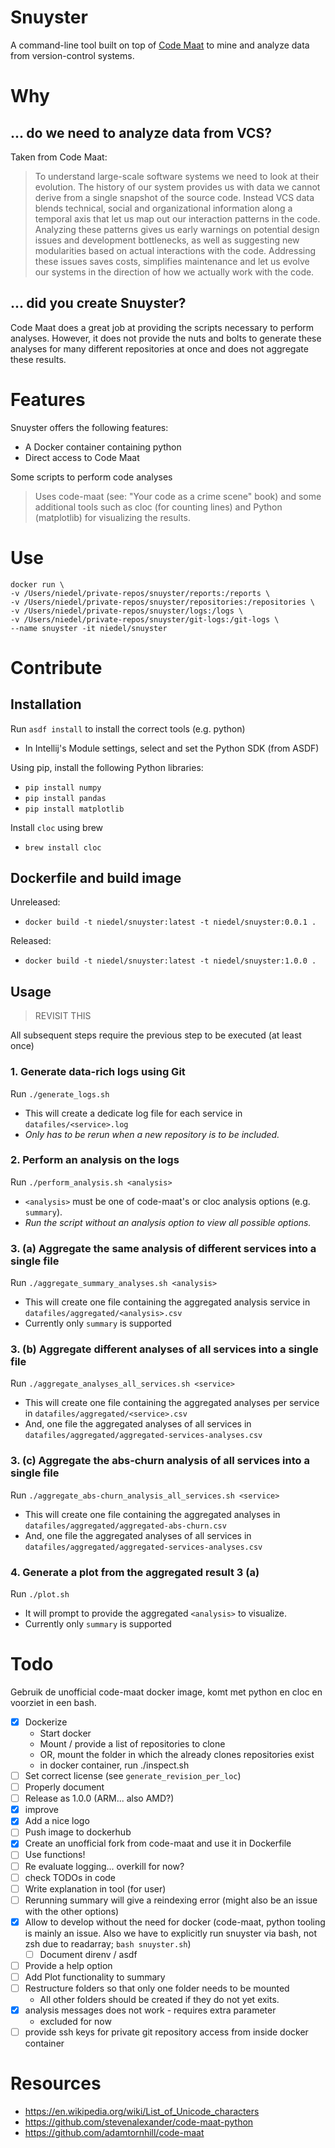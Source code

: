 
# Snuyster

A command-line tool built on top of [Code Maat](https://github.com/adamtornhill/code-maat) to mine and analyze data from version-control systems.

# Why

## ... do we need to analyze data from VCS?
Taken from Code Maat:
> To understand large-scale software systems we need to look at their evolution. The history of our system provides us with data we cannot derive from a single snapshot of the source code. Instead VCS data blends technical, social and organizational information along a temporal axis that let us map out our interaction patterns in the code. Analyzing these patterns gives us early warnings on potential design issues and development bottlenecks, as well as suggesting new modularities based on actual interactions with the code. Addressing these issues saves costs, simplifies maintenance and let us evolve our systems in the direction of how we actually work with the code.

## ... did you create Snuyster?

Code Maat does a great job at providing the scripts necessary to perform analyses. However, it does not provide the nuts and bolts to generate these analyses for many different repositories at once and does not aggregate these results.

# Features

Snuyster offers the following features:

- A Docker container containing python
- Direct access to Code Maat

Some scripts to perform code analyses

> Uses code-maat (see: "Your code as a crime scene" book) and some additional tools such as cloc (for counting lines) and Python (matplotlib) for visualizing the results.

# Use

```
docker run \
-v /Users/niedel/private-repos/snuyster/reports:/reports \
-v /Users/niedel/private-repos/snuyster/repositories:/repositories \
-v /Users/niedel/private-repos/snuyster/logs:/logs \
-v /Users/niedel/private-repos/snuyster/git-logs:/git-logs \
--name snuyster -it niedel/snuyster
```

# Contribute

## Installation

Run `asdf install` to install the correct tools (e.g. python)

- In Intellij's Module settings, select and set the Python SDK (from ASDF) 

Using pip, install the following Python libraries:

- `pip install numpy`
- `pip install pandas`
- `pip install matplotlib`

Install `cloc` using brew
- `brew install cloc`

## Dockerfile and build image

Unreleased:

- `docker build -t niedel/snuyster:latest -t niedel/snuyster:0.0.1 .`

Released:

- `docker build -t niedel/snuyster:latest -t niedel/snuyster:1.0.0 .`

## Usage

> REVISIT THIS

All subsequent steps require the previous step to be executed (at least once)

### 1. Generate data-rich logs using Git
Run `./generate_logs.sh`

- This will create a dedicate log file for each service in `datafiles/<service>.log`
- _Only has to be rerun when a new repository is to be included._

### 2. Perform an analysis on the logs
Run `./perform_analysis.sh <analysis>`

- `<analysis>` must be one of code-maat's or cloc analysis options (e.g. `summary`).
- _Run the script without an analysis option to view all possible options._

### 3. (a) Aggregate the same analysis of different services into a single file
Run `./aggregate_summary_analyses.sh <analysis>` 

- This will create one file containing the aggregated analysis service in `datafiles/aggregated/<analysis>.csv`
- Currently only `summary` is supported

### 3. (b) Aggregate different analyses of all services into a single file
Run `./aggregate_analyses_all_services.sh <service>`

- This will create one file containing the aggregated analyses per service in `datafiles/aggregated/<service>.csv`
- And, one file the aggregated analyses of all services in `datafiles/aggregated/aggregated-services-analyses.csv`

### 3. (c) Aggregate the abs-churn analysis of all services into a single file
Run `./aggregate_abs-churn_analysis_all_services.sh <service>`

- This will create one file containing the aggregated analyses in `datafiles/aggregated/aggregated-abs-churn.csv`
- And, one file the aggregated analyses of all services in `datafiles/aggregated/aggregated-services-analyses.csv`


### 4. Generate a plot from the aggregated result 3 (a)

Run `./plot.sh`

- It will prompt to provide the aggregated `<analysis>` to visualize.
- Currently only `summary` is supported

# Todo

Gebruik de unofficial code-maat docker image, komt met python en cloc en voorziet in een bash.

- [x] Dockerize
  - Start docker
  - Mount / provide a list of repositories to clone
  - OR, mount the folder in which the already clones repositories exist
  - in docker container, run ./inspect.sh
- [ ] Set correct license (see `generate_revision_per_loc`)
- [ ] Properly document
- [ ] Release as 1.0.0 (ARM... also AMD?)
- [x] improve
- [x] Add a nice logo
- [ ] Push image to dockerhub
- [x] Create an unofficial fork from code-maat and use it in Dockerfile
- [ ] Use functions!
- [ ] Re evaluate logging... overkill for now?
- [ ] check TODOs in code
- [ ] Write explanation in tool (for user)
- [ ] Rerunning summary will give a reindexing error (might also be an issue with the other options)
- [x] Allow to develop without the need for docker (code-maat, python tooling is mainly an issue. Also we have to explicitly run snuyster via bash, not zsh due to readarray; `bash snuyster.sh`)
  - [ ] Document direnv / asdf
- [ ] Provide a help option
- [ ] Add Plot functionality to summary
- [ ] Restructure folders so that only one folder needs to be mounted
  - All other folders should be created if they do not yet exits.
- [x] analysis messages does not work - requires extra parameter
  - excluded for now
- [ ] provide ssh keys for private git repository access from inside docker container

# Resources

- https://en.wikipedia.org/wiki/List_of_Unicode_characters
- https://github.com/stevenalexander/code-maat-python
- https://github.com/adamtornhill/code-maat